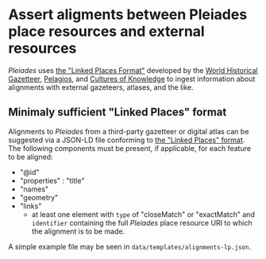 # Assert aligments between Pleiades place resources and external resources

_Pleiades_ uses [the "Linked Places Format"](http://whgazetteer.org/2018/09/11/lp-format/) developed by the [World Historical Gazetteer](http://whgazetteer.org/), [Pelagios](http://commons.pelagios.org/), and [Cultures of Knowledge](http://www.culturesofknowledge.org/) to ingest information about alignments with external gazeteers, atlases, and the like. 

## Minimaly sufficient "Linked Places" format

Alignments to _Pleiades_ from a third-party gazetteer or digital atlas can be suggested via a JSON-LD file conforming to [the "Linked Places" format](https://github.com/LinkedPasts/linked-places). The following components must be present, if applicable, for each feature to be aligned:

- "@id"
- "properties" : "title"
- "names"
- "geometry"
- "links"
  - at least one element with ```type``` of "closeMatch" or "exactMatch" and ```identifier``` containing the full _Pleiades_ place resource URI to which the alignment is to be made.

A simple example file may be seen in ```data/templates/alignments-lp.json```.

